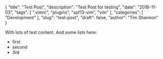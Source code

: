 {
	"title": "Test Post",
	"description": "Test Post for testing",
	"date": "2016-11-03",
	"tags": [ ".vimrc", "plugins", "spf13-vim", "vim" ],
	"categories": [
	  "Development"
	],
	"slug": "test-post",
	"draft": false,
	"author": "Tim Shannon"
}

With lots of test content.
And some lists here:

* first
* second
* 3rd

<!--more-->

